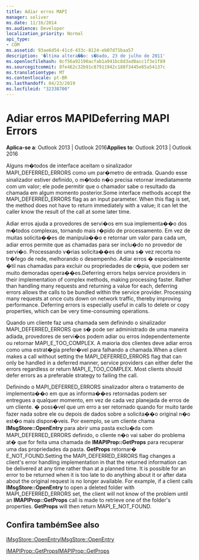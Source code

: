 ```yaml
---
title: Adiar erros MAPI
manager: soliver
ms.date: 11/16/2014
ms.audience: Developer
localization_priority: Normal
api_type:
- COM
ms.assetid: 93ae6d54-41cd-433c-8124-eb07d71baa57
description: '�ltima altera��o: s�bado, 23 de julho de 2011'
ms.openlocfilehash: 0cf56a92190acfab1a941bc8d3ad0acc1f3e1f89
ms.sourcegitcommit: 8fe462c32b91c87911942c188f3445e85a54137c
ms.translationtype: MT
ms.contentlocale: pt-BR
ms.lasthandoff: 04/23/2019
ms.locfileid: "32338700"
---
```

# <a name="deferring-mapi-errors"></a><span data-ttu-id="fa5d9-103">Adiar erros MAPI</span><span class="sxs-lookup"><span data-stu-id="fa5d9-103">Deferring MAPI Errors</span></span>

  
  
<span data-ttu-id="fa5d9-104">**Aplica-se a**: Outlook 2013 | Outlook 2016</span><span class="sxs-lookup"><span data-stu-id="fa5d9-104">**Applies to**: Outlook 2013 | Outlook 2016</span></span> 
  
<span data-ttu-id="fa5d9-p101">Alguns m�todos de interface aceitam o sinalizador MAPI_DEFERRED_ERRORS como um par�metro de entrada. Quando esse sinalizador estiver definido, o m�todo n�o precisa retornar imediatamente com um valor; ele pode permitir que o chamador sabe o resultado da chamada em algum momento posterior.</span><span class="sxs-lookup"><span data-stu-id="fa5d9-p101">Some interface methods accept the MAPI_DEFERRED_ERRORS flag as an input parameter. When this flag is set, the method does not have to return immediately with a value; it can let the caller know the result of the call at some later time.</span></span>
  
<span data-ttu-id="fa5d9-p102">Adiar erros ajuda a provedores de servi�os em sua implementa��o dos m�todos complexas, tornando mais r�pido de processamento. Em vez de muitas solicita��es de manipula��o e retornar um valor para cada um, adiar erros permite que as chamadas para ser inclu�do no provedor de servi�o. Processando v�rias solicita��es de uma s� vez recorta no tr�fego de rede, melhorando o desempenho. Adiar erros � especialmente �til nas chamadas para excluir ou propriedades de c�pia, que podem ser muito demoradas opera��es.</span><span class="sxs-lookup"><span data-stu-id="fa5d9-p102">Deferring errors helps service providers in their implementation of complex methods, making processing faster. Rather than handling many requests and returning a value for each, deferring errors allows the calls to be bundled within the service provider. Processing many requests at once cuts down on network traffic, thereby improving performance. Deferring errors is especially useful in calls to delete or copy properties, which can be very time-consuming operations.</span></span> 
  
<span data-ttu-id="fa5d9-p103">Quando um cliente faz uma chamada sem definindo o sinalizador MAPI_DEFERRED_ERRORS que s� pode ser administrado de uma maneira adiada, provedores de servi�os podem adiar ou erros independentemente ou retornar MAPI_E_TOO_COMPLEX. A maioria dos clientes deve adiar erros como uma estrat�gia prefer�vel para falhando a chamada.</span><span class="sxs-lookup"><span data-stu-id="fa5d9-p103">When a client makes a call without setting the MAPI_DEFERRED_ERRORS flag that can only be handled in a deferred manner, service providers can either defer the errors regardless or return MAPI_E_TOO_COMPLEX. Most clients should defer errors as a preferable strategy to failing the call.</span></span> 
  
<span data-ttu-id="fa5d9-p104">Definindo o MAPI_DEFERRED_ERRORS sinalizador altera o tratamento de implementa��o em que as informa��es retornadas podem ser entregues a qualquer momento, em vez de cada vez planejada de erros de um cliente. � poss�vel que um erro a ser retornado quando for muito tarde fazer nada sobre ele ou depois de dados sobre a solicita��o original n�o est�o mais dispon�veis. Por exemplo, se um cliente chama **IMsgStore::OpenEntry** para abrir uma pasta exclu�da com MAPI_DEFERRED_ERRORS definido, o cliente n�o vai saber do problema at� que for feita uma chamada de **IMAPIProp::GetProps** para recuperar uma das propriedades da pasta. **GetProps** retornar� E_NOT_FOUND.</span><span class="sxs-lookup"><span data-stu-id="fa5d9-p104">Setting the MAPI_DEFERRED_ERRORS flag changes a client's error handling implementation in that the returned information can be delivered at any time rather than at a planned time. It is possible for an error to be returned when it is too late to do anything about it or after data about the original request is no longer available. For example, if a client calls **IMsgStore::OpenEntry** to open a deleted folder with MAPI_DEFERRED_ERRORS set, the client will not know of the problem until an **IMAPIProp::GetProps** call is made to retrieve one of the folder's properties. **GetProps** will then return MAPI_E_NOT_FOUND.</span></span> 
  
## <a name="see-also"></a><span data-ttu-id="fa5d9-117">Confira também</span><span class="sxs-lookup"><span data-stu-id="fa5d9-117">See also</span></span>



[<span data-ttu-id="fa5d9-118">IMsgStore::OpenEntry</span><span class="sxs-lookup"><span data-stu-id="fa5d9-118">IMsgStore::OpenEntry</span></span>](imsgstore-openentry.md)
  
[<span data-ttu-id="fa5d9-119">IMAPIProp::GetProps</span><span class="sxs-lookup"><span data-stu-id="fa5d9-119">IMAPIProp::GetProps</span></span>](imapiprop-getprops.md)

